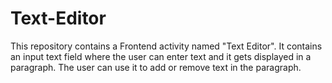 # Text-Editor
This repository contains a Frontend activity named "Text Editor". It contains an input text field where the user can enter text and it gets displayed in a paragraph. The user can use it to add or remove text in the paragraph.
